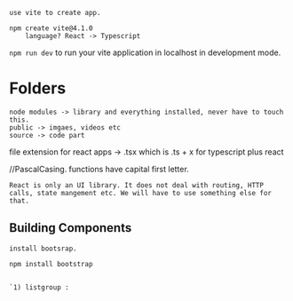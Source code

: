 	use vite to create app.

	npm create vite@4.1.0
		language? React -> Typescript

`npm run dev` to run your vite application in localhost in development mode.



# Folders
	node modules -> library and everything installed, never have to touch this.
	public -> imgaes, videos etc
	source -> code part


file extension for react apps -> .tsx which is .ts + x for typescript plus react


//PascalCasing. functions have capital first letter.


`React is only an UI library. It does not deal with routing, HTTP calls, state mangement etc. We will have to use something else for that. `


## Building Components
	install bootsrap.
	
	npm install bootstrap


	`1) listgroup : 
	